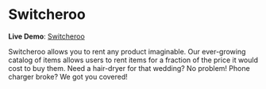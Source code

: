 Switcheroo
=======================

**Live Demo**: [Switcheroo](https://mysterious-cliffs-3188.herokuapp.com/)

Switcheroo allows you to rent any product imaginable. Our ever-growing catalog of items allows users to rent items for a fraction of the price it would cost to buy them. Need a hair-dryer for that wedding? No problem! Phone charger broke? We got you covered!
